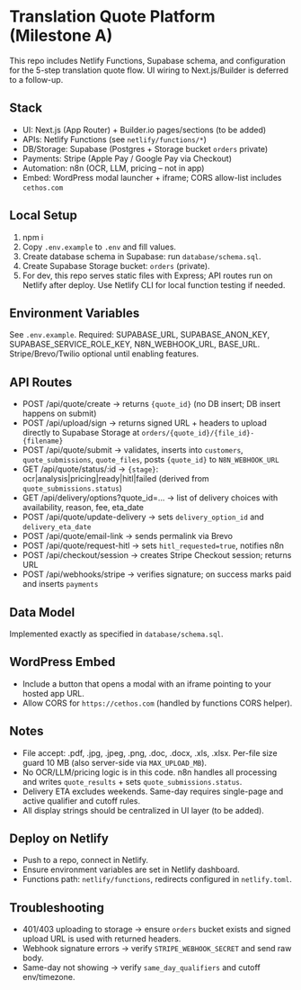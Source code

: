 # Translation Quote Platform (Milestone A)

This repo includes Netlify Functions, Supabase schema, and configuration for the 5-step translation quote flow. UI wiring to Next.js/Builder is deferred to a follow-up.

## Stack
- UI: Next.js (App Router) + Builder.io pages/sections (to be added)
- APIs: Netlify Functions (see `netlify/functions/*`)
- DB/Storage: Supabase (Postgres + Storage bucket `orders` private)
- Payments: Stripe (Apple Pay / Google Pay via Checkout)
- Automation: n8n (OCR, LLM, pricing – not in app)
- Embed: WordPress modal launcher + iframe; CORS allow-list includes `cethos.com`

## Local Setup
1. npm i
2. Copy `.env.example` to `.env` and fill values.
3. Create database schema in Supabase: run `database/schema.sql`.
4. Create Supabase Storage bucket: `orders` (private).
5. For dev, this repo serves static files with Express; API routes run on Netlify after deploy. Use Netlify CLI for local function testing if needed.

## Environment Variables
See `.env.example`. Required: SUPABASE_URL, SUPABASE_ANON_KEY, SUPABASE_SERVICE_ROLE_KEY, N8N_WEBHOOK_URL, BASE_URL. Stripe/Brevo/Twilio optional until enabling features.

## API Routes
- POST /api/quote/create → returns `{quote_id}` (no DB insert; DB insert happens on submit)
- POST /api/upload/sign → returns signed URL + headers to upload directly to Supabase Storage at `orders/{quote_id}/{file_id}-{filename}`
- POST /api/quote/submit → validates, inserts into `customers`, `quote_submissions`, `quote_files`, posts `{quote_id}` to `N8N_WEBHOOK_URL`
- GET  /api/quote/status/:id → `{stage}`: ocr|analysis|pricing|ready|hitl|failed (derived from `quote_submissions.status`)
- GET  /api/delivery/options?quote_id=... → list of delivery choices with availability, reason, fee, eta_date
- POST /api/quote/update-delivery → sets `delivery_option_id` and `delivery_eta_date`
- POST /api/quote/email-link → sends permalink via Brevo
- POST /api/quote/request-hitl → sets `hitl_requested=true`, notifies n8n
- POST /api/checkout/session → creates Stripe Checkout session; returns URL
- POST /api/webhooks/stripe → verifies signature; on success marks paid and inserts `payments`

## Data Model
Implemented exactly as specified in `database/schema.sql`.

## WordPress Embed
- Include a button that opens a modal with an iframe pointing to your hosted app URL.
- Allow CORS for `https://cethos.com` (handled by functions CORS helper).

## Notes
- File accept: .pdf, .jpg, .jpeg, .png, .doc, .docx, .xls, .xlsx. Per-file size guard 10 MB (also server-side via `MAX_UPLOAD_MB`).
- No OCR/LLM/pricing logic is in this code. n8n handles all processing and writes `quote_results` + sets `quote_submissions.status`.
- Delivery ETA excludes weekends. Same-day requires single-page and active qualifier and cutoff rules.
- All display strings should be centralized in UI layer (to be added).

## Deploy on Netlify
- Push to a repo, connect in Netlify.
- Ensure environment variables are set in Netlify dashboard.
- Functions path: `netlify/functions`, redirects configured in `netlify.toml`.

## Troubleshooting
- 401/403 uploading to storage → ensure `orders` bucket exists and signed upload URL is used with returned headers.
- Webhook signature errors → verify `STRIPE_WEBHOOK_SECRET` and send raw body.
- Same-day not showing → verify `same_day_qualifiers` and cutoff env/timezone.
